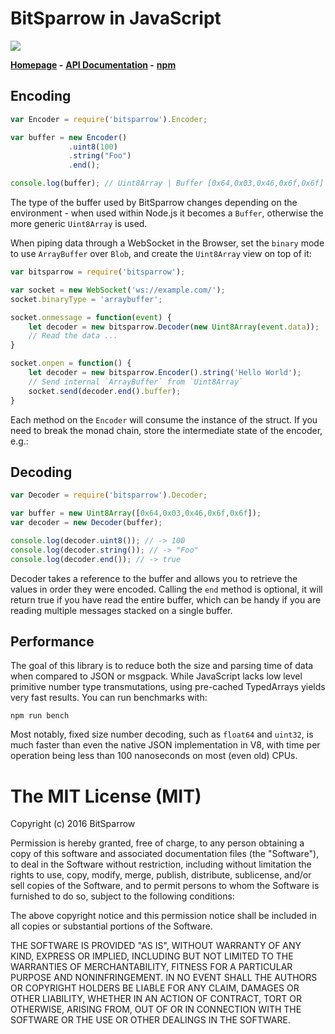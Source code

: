 # BitSparrow in JavaScript

![](https://api.travis-ci.org/bitsparrow/bitsparrow-js.svg)

**[Homepage](http://bitsparrow.io/) -**
**[API Documentation](https://github.com/bitsparrow/bitsparrow-js/blob/master/DOCS.md) -**
**[npm](https://www.npmjs.com/package/bitsparrow)**

## Encoding

```js
var Encoder = require('bitsparrow').Encoder;

var buffer = new Encoder()
             .uint8(100)
             .string("Foo")
             .end();

console.log(buffer); // Uint8Array | Buffer [0x64,0x03,0x46,0x6f,0x6f]
```

The type of the buffer used by BitSparrow changes depending on
the environment - when used within Node.js it becomes a `Buffer`,
otherwise the more generic `Uint8Array` is used.

When piping data through a WebSocket in the Browser, set the
`binary` mode to use `ArrayBuffer` over `Blob`, and create the
`Uint8Array` view on top of it:

```js
var bitsparrow = require('bitsparrow');

var socket = new WebSocket('ws://example.com/');
socket.binaryType = 'arraybuffer';

socket.onmessage = function(event) {
    let decoder = new bitsparrow.Decoder(new Uint8Array(event.data));
    // Read the data ...
}

socket.onpen = function() {
    let decoder = new bitsparrow.Encoder().string('Hello World');
    // Send internal `ArrayBuffer` from `Uint8Array`
    socket.send(decoder.end().buffer);
}
```

Each method on the `Encoder` will consume the instance of the
struct. If you need to break the monad chain, store the
intermediate state of the encoder, e.g.:

## Decoding

```js
var Decoder = require('bitsparrow').Decoder;

var buffer = new Uint8Array([0x64,0x03,0x46,0x6f,0x6f]);
var decoder = new Decoder(buffer);

console.log(decoder.uint8()); // -> 100
console.log(decoder.string()); // -> "Foo"
console.log(decoder.end()); // -> true
```

Decoder takes a reference to the buffer and allows you to
retrieve the values in order they were encoded. Calling the
`end` method is optional, it will return true if you have
read the entire buffer, which can be handy if you are reading
multiple messages stacked on a single buffer.

## Performance

The goal of this library is to reduce both the size and parsing time of data
when compared to JSON or msgpack. While JavaScript lacks low level primitive
number type transmutations, using pre-cached TypedArrays yields very fast
results. You can run benchmarks with:

```
npm run bench
```

Most notably, fixed size number decoding, such as `float64` and `uint32`, is
much faster than even the native JSON implementation in V8, with time per
operation being less than 100 nanoseconds on most (even old) CPUs.

# The MIT License (MIT)

Copyright (c) 2016 BitSparrow

Permission is hereby granted, free of charge, to any person obtaining a copy
of this software and associated documentation files (the "Software"), to deal
in the Software without restriction, including without limitation the rights
to use, copy, modify, merge, publish, distribute, sublicense, and/or sell
copies of the Software, and to permit persons to whom the Software is
furnished to do so, subject to the following conditions:

The above copyright notice and this permission notice shall be included in all
copies or substantial portions of the Software.

THE SOFTWARE IS PROVIDED "AS IS", WITHOUT WARRANTY OF ANY KIND, EXPRESS OR
IMPLIED, INCLUDING BUT NOT LIMITED TO THE WARRANTIES OF MERCHANTABILITY,
FITNESS FOR A PARTICULAR PURPOSE AND NONINFRINGEMENT. IN NO EVENT SHALL THE
AUTHORS OR COPYRIGHT HOLDERS BE LIABLE FOR ANY CLAIM, DAMAGES OR OTHER
LIABILITY, WHETHER IN AN ACTION OF CONTRACT, TORT OR OTHERWISE, ARISING FROM,
OUT OF OR IN CONNECTION WITH THE SOFTWARE OR THE USE OR OTHER DEALINGS IN THE
SOFTWARE.
